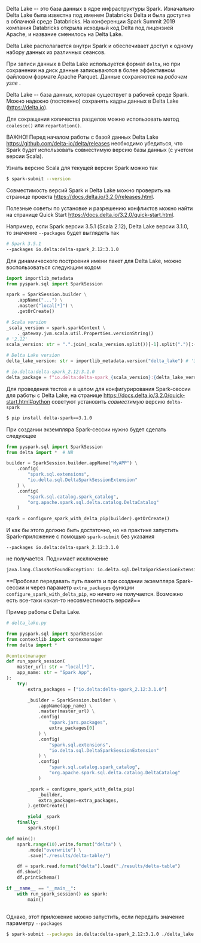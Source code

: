 Delta Lake -- это база данных в ядре инфраструктуры Spark. Изначально Delta Lake была известна под именем Databricks Delta и была доступна в облачной среде Databricks. На конференции Spark Summit 2019 компания Databricks открыла исходный код Delta под лицензией Apache, и название сменилось на Delta Lake. 

Delta Lake располагается внутри Spark и обеспечивает доступ к одному набору данных из различных сеансов.

При записи данных в Delta Lake используется формат `delta`, но при сохранении на диск данные записываются в более эффективном файловом формате Apache Parquet. Данные сохраняются на _рабочем узле_ .

Delta Lake -- база данных, которая существует в рабочей среде Spark. Можно надежно (постоянно) сохранять кадры данных в Delta Lake (https://delta.io).

Для сокращения количества разделов можно использовать метод `coalesce()`  или `repartation()`.

ВАЖНО! Перед началом работы с базой данных Delta Lake https://github.com/delta-io/delta/releases необходимо убедиться, что Spark будет использовать совместимую версию базы данных (с учетом версии Scala).

Узнать версию Scala для текущей версии Spark можно так
```bash
$ spark-submit --version
```

Совместимость версий Spark и Delta Lake можно проверить на странице проекта https://docs.delta.io/3.2.0/releases.html.

Полезные советы по установке и разрешению конфликтов можно найти на странице Quick Start https://docs.delta.io/3.2.0/quick-start.html.

Например, если Spark версии 3.5.1 (Scala 2.12), Delta Lake версии 3.1.0, то значение `--packages` будет выглядеть так
```bash
# Spark 3.5.1
--packages io.delta:delta-spark_2.12:3.1.0
```

Для динамического построения имени пакет для Delta Lake, можно воспользоваться следующим кодом
```python
import importlib_metadata
from pyspark.sql import SparkSession

spark = SparkSession.builder \
    .appName("...") \
    .master("local[*]") \
    .getOrCreate()

# Scala version
_scala_version = spark.sparkContext \
    ._gateway.jvm.scala.util.Properties.versionString()
# '2.12'
scala_version: str = ".".join(_scala_version.split())[-1].split(".")[:-1]  

# Delta Lake version
delta_lake_version: str = importlib_metadata.version("delta_lake") # '3.1.0'

# io.delta:delta-spark_2.12:3.1.0 
delta_package = f"io.delta:delta-spark_{scala_version}:{delta_lake_version}"
```

Для проведения тестов и в целом для конфигурирования Spark-сессии для работы с Delta Lake, на странице https://docs.delta.io/3.2.0/quick-start.html#python советуют установить _совместимую_  версию `delta-spark`
```bash
$ pip install delta-spark==3.1.0
```

При создании экземпляра Spark-сессии нужно будет сделать следующее
```python
from pyspark.sql import SparkSession
from delta import *  # NB

builder = SparkSession.builder.appName("MyAPP") \
    .config(
        "spark.sql.extensions",
        "io.delta.sql.DeltaSparkSessionExtension"
    ) \
    .config(
        "spark.sql.catalog.spark_catalog",
        "org.apache.spark.sql.delta.catalog.DeltaCatalog"
    ) 

spark = configure_spark_with_delta_pip(builder).getOrCreate()
```

И как бы этого должно быть достаточно, но на практике запустить Spark-приложение с помощью `spark-submit` без указания
```
--packages io.delta:delta-spark_2.12:3.1.0
```
не получается. Поднимает исключение 
```bash
java.lang.ClassNotFoundException: io.delta.sql.DeltaSparkSessionExtension
```

==Пробовал передавать путь пакета и при создании экземпляра Spark-сессии и через параметр `extra_packages` функции `configure_spark_with_delta_pip`, но ничего не получается. Возможно есть все-таки какая-то несовместимость версий==

Пример работы с Delta Lake. 
```python
# delta_lake.py

from pyspark.sql import SparkSession
from contextlib import contexmanager
from delta import *

@contextmanager
def run_spark_session(
	master_url: str = "local[*]",
	app_name: str = "Spark App",
):
    try:
        extra_packages = ["io.delta:delta-spark_2.12:3.1.0"]

        _builder = SparkSession.builder \
            .appName(app_name) \
            .master(master_url) \
            .config(
                "spark.jars.packages",
                extra_packages[0]
            ) \
            .config(
                "spark.sql.extensions",
                "io.delta.sql.DeltaSparkSessionExtension"
            ) \
            .config(
                "spark.sql.catalog.spark_catalog",
                "org.apache.spark.sql.delta.catalog.DeltaCatalog"
            )

        _spark = configure_spark_with_delta_pip(
            _builder,
            extra_packages=extra_packages,
        ).getOrCreate() 

        yield _spark
    finally:
        spark.stop()

def main():
    spark.range(10).write.format("delta") \
        .mode("overwrite") \
        .save("./results/delta-table/")

    df = spark.read.format("delta").load("./results/delta-table")
    df.show()
    df.printSchema()

if __name__ == "__main__":
    with run_spark_session() as spark:
        main()
        
```

Однако, этот приложение можно запустить, если передать значение параметру `--packages`
```bash
$ spark-submit --packages io.delta:delta-spark_2.12:3.1.0 ./delta_lake.py
```
